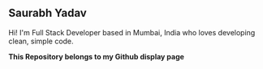 ## Saurabh Yadav

Hi! I'm Full Stack Developer based in Mumbai, India who loves developing clean, simple code.

**This Repository belongs to my Github display page**